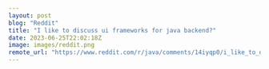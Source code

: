 ```yaml
---
layout: post
blog: "Reddit"
title: "I like to discuss ui frameworks for java backend?"
date: 2023-06-25T22:02:18Z
image: images/reddit.png
remote_url: "https://www.reddit.com/r/java/comments/14iyqp0/i_like_to_discuss_ui_frameworks_for_java_backend/"
---
```

